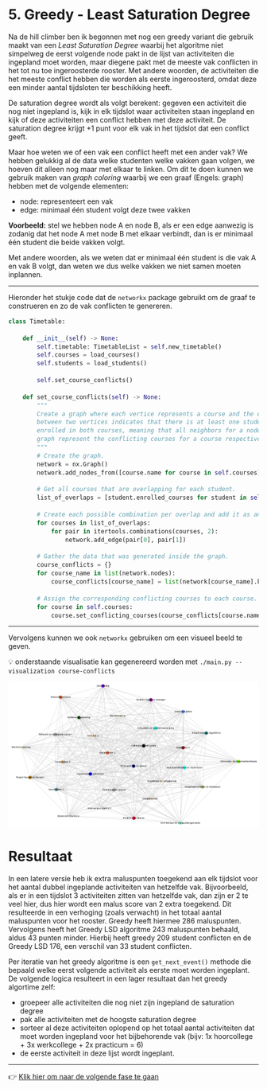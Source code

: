 # 5. Greedy - Least Saturation Degree

Na de hill climber ben ik begonnen met nog een greedy variant die gebruik maakt
van een *Least Saturation Degree* waarbij het algoritme niet simpelweg de eerst
volgende node pakt in de lijst van activiteiten die ingepland moet worden, maar
diegene pakt met de meeste vak conflicten in het tot nu toe ingeroosterde
rooster. Met andere woorden, de activiteiten die het meeste conflict hebben die
worden als eerste ingeroosterd, omdat deze een minder aantal tijdsloten ter
beschikking heeft.

De saturation degree wordt als volgt berekent: gegeven een activiteit die nog
niet ingepland is, kijk in elk tijdslot waar activiteiten staan ingepland en
kijk of deze activiteiten een conflict hebben met deze activiteit. De saturation
degree krijgt +1 punt voor elk vak in het tijdslot dat een conflict geeft.

Maar hoe weten we of een vak een conflict heeft met een ander vak? We hebben
gelukkig al de data welke studenten welke vakken gaan volgen, we hoeven dit
alleen nog maar met elkaar te linken. Om dit te doen kunnen we gebruik maken van
*graph coloring* waarbij we een graaf (Engels: graph) hebben met de volgende
elementen:

- node: representeert een vak
- edge: minimaal één student volgt deze twee vakken

**Voorbeeld:** stel we hebben node A en node B, als er een edge aanwezig is
zodanig dat het node A met node B met elkaar verbindt, dan is er minimaal één
student die beide vakken volgt.

Met andere woorden, als we weten dat er minimaal één student is die vak A en vak
B volgt, dan weten we dus welke vakken we niet samen moeten inplannen.

---

Hieronder het stukje code dat de `networkx` package gebruikt om de graaf te
construeren en zo de vak conflicten te genereren.

```python
class Timetable:

    def __init__(self) -> None:
        self.timetable: TimetableList = self.new_timetable()
        self.courses = load_courses()
        self.students = load_students()

        self.set_course_conflicts()

    def set_course_conflicts(self) -> None:
        """
        Create a graph where each vertice represents a course and the edge in
        between two vertices indicates that there is at least one student
        enrolled in both courses, meaning that all neighbors for a node in the
        graph represent the conflicting courses for a course respectively.
        """
        # Create the graph.
        network = nx.Graph()
        network.add_nodes_from([course.name for course in self.courses])

        # Get all courses that are overlapping for each student.
        list_of_overlaps = [student.enrolled_courses for student in self.students]

        # Create each possible combination per overlap and add it as an edge.
        for courses in list_of_overlaps:
            for pair in itertools.combinations(courses, 2):
                network.add_edge(pair[0], pair[1])

        # Gather the data that was generated inside the graph.
        course_conflicts = {}
        for course_name in list(network.nodes):
            course_conflicts[course_name] = list(network[course_name].keys())

        # Assign the corresponding conflicting courses to each course.
        for course in self.courses:
            course.set_conflicting_courses(course_conflicts[course.name])
```

---

Vervolgens kunnen we ook `networkx` gebruiken om een visueel beeld te geven.

:bulb: onderstaande visualisatie kan gegenereerd worden met
`./main.py --visualization course-conflicts`

![graph coloring showing the course conflicts](./course-conflicts-graph.png)

# Resultaat

In een latere versie heb ik extra maluspunten toegekend aan elk tijdslot voor
het aantal dubbel ingeplande activiteiten van hetzelfde vak. Bijvoorbeeld, als
er in een tijdslot 3 activiteiten zitten van hetzelfde vak, dan zijn er 2 te
veel hier, dus hier wordt een malus score van 2 extra toegekend. Dit resulteerde
in een verhoging (zoals verwacht) in het totaal aantal maluspunten voor het
rooster. Greedy heeft hiermee 286 maluspunten. Vervolgens heeft het Greedy LSD
algoritme 243 maluspunten behaald, aldus 43 punten minder. Hierbij heeft greedy
209 student conflicten en de Greedy LSD 176, een verschil van 33 student
conflicten.

Per iteratie van het greedy algoritme is een `get_next_event()` methode die
bepaald welke eerst volgende activiteit als eerste moet worden ingeplant. De
volgende logica resulteert in een lager resultaat dan het greedy algortime zelf:
- groepeer alle activiteiten die nog niet zijn ingepland de saturation degree
- pak alle activiteiten met de hoogste saturation degree
- sorteer al deze activiteiten oplopend op het totaal aantal activiteiten dat
  moet worden ingepland voor het bijbehorende vak (bijv: 1x hoorcollege + 3x
  werkcollege + 2x practicum = 6)
- de eerste activiteit in deze lijst wordt ingeplant.

---

:point_right: [Klik hier om naar de volgende fase te gaan](../6-tabu-search/README.md)
